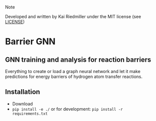 > [!NOTE]
> Developed and written by Kai Riedmiller under the MIT license (see [LICENSE](LICENSE))

# Barrier GNN
## GNN training and analysis for reaction barriers

Everything to create or load a graph neural network and let it make predictions for energy barriers of hydrogen
atom transfer reactions.

## Installation
* Download
* `pip install -e ./`  or for development: `pip install -r requirements.txt`
